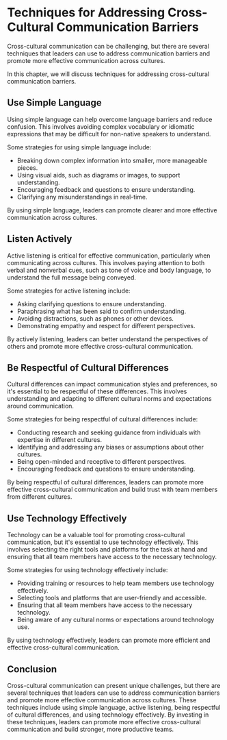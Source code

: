 # Techniques for Addressing Cross-Cultural Communication Barriers

Cross-cultural communication can be challenging, but there are several techniques that leaders can use to address communication barriers and promote more effective communication across cultures.

In this chapter, we will discuss techniques for addressing cross-cultural communication barriers.

Use Simple Language
-------------------

Using simple language can help overcome language barriers and reduce confusion. This involves avoiding complex vocabulary or idiomatic expressions that may be difficult for non-native speakers to understand.

Some strategies for using simple language include:

* Breaking down complex information into smaller, more manageable pieces.
* Using visual aids, such as diagrams or images, to support understanding.
* Encouraging feedback and questions to ensure understanding.
* Clarifying any misunderstandings in real-time.

By using simple language, leaders can promote clearer and more effective communication across cultures.

Listen Actively
---------------

Active listening is critical for effective communication, particularly when communicating across cultures. This involves paying attention to both verbal and nonverbal cues, such as tone of voice and body language, to understand the full message being conveyed.

Some strategies for active listening include:

* Asking clarifying questions to ensure understanding.
* Paraphrasing what has been said to confirm understanding.
* Avoiding distractions, such as phones or other devices.
* Demonstrating empathy and respect for different perspectives.

By actively listening, leaders can better understand the perspectives of others and promote more effective cross-cultural communication.

Be Respectful of Cultural Differences
-------------------------------------

Cultural differences can impact communication styles and preferences, so it's essential to be respectful of these differences. This involves understanding and adapting to different cultural norms and expectations around communication.

Some strategies for being respectful of cultural differences include:

* Conducting research and seeking guidance from individuals with expertise in different cultures.
* Identifying and addressing any biases or assumptions about other cultures.
* Being open-minded and receptive to different perspectives.
* Encouraging feedback and questions to ensure understanding.

By being respectful of cultural differences, leaders can promote more effective cross-cultural communication and build trust with team members from different cultures.

Use Technology Effectively
--------------------------

Technology can be a valuable tool for promoting cross-cultural communication, but it's essential to use technology effectively. This involves selecting the right tools and platforms for the task at hand and ensuring that all team members have access to the necessary technology.

Some strategies for using technology effectively include:

* Providing training or resources to help team members use technology effectively.
* Selecting tools and platforms that are user-friendly and accessible.
* Ensuring that all team members have access to the necessary technology.
* Being aware of any cultural norms or expectations around technology use.

By using technology effectively, leaders can promote more efficient and effective cross-cultural communication.

Conclusion
----------

Cross-cultural communication can present unique challenges, but there are several techniques that leaders can use to address communication barriers and promote more effective communication across cultures. These techniques include using simple language, active listening, being respectful of cultural differences, and using technology effectively. By investing in these techniques, leaders can promote more effective cross-cultural communication and build stronger, more productive teams.
